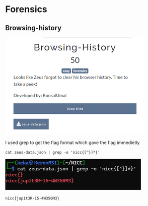 # Forensics
## Browsing-history
![49cbd47706077e61ebc47b353d602db3.png](../_resources/49cbd47706077e61ebc47b353d602db3.png)

I used grep to get the flag format which gave the flag immedietly

```
cat zeus-data.json | grep -o 'nicc{[^}]*}'
```

![b6cdb369c7a726425685561159d9f537.png](../_resources/b6cdb369c7a726425685561159d9f537.png)

`nicc{jup1t3R-15-4W350M3}`